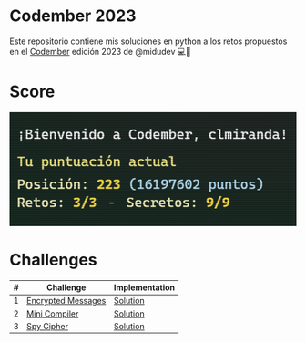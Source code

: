 # Codember 2023

Este repositorio contiene mis soluciones en python a los retos propuestos en el [Codember](https://codember.dev/) edición 2023 de @midudev 💻🐍

# Score

![Current Score](/score.PNG)

# Challenges

| #   | Challenge                                                      | Implementation                                        |
| --- | -------------------------------------------------------------- | ----------------------------------------------------- |
| 1   | [Encrypted Messages](./01_encrypted_messages/01_challenge.txt) | [Solution](./01_encrypted_messages/01_challenge.py)   |
| 2   | [Mini Compiler](./02_mini_compiler/02_challenge.txt)           | [Solution](./02_mini_compiler/02_challenge.py)        |
| 3   | [Spy Cipher](./03_spy_cipher_challenge/03_challenge.txt)       | [Solution](./03_spy_cipher_challenge/03_challenge.py) |
